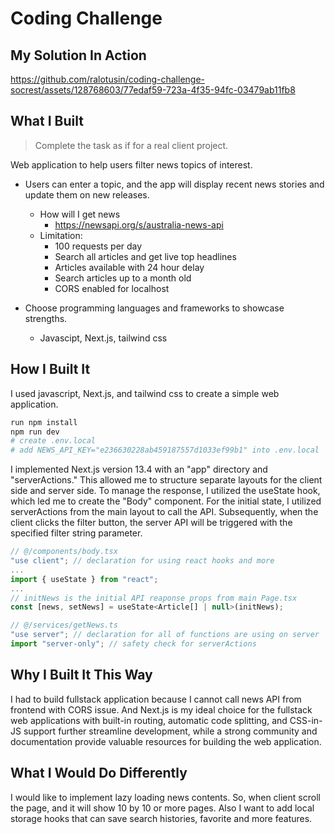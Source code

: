 # Coding Challenge
<!-- This is a template for your Readme. Please keep the headings but remove the instructional text, and replace the video with your own screen recording. -->
## My Solution In Action
<!-- Add your screen recording here. You can drag the video from your local folder to this page to add it automatically.  -->

https://github.com/ralotusin/coding-challenge-socrest/assets/128768603/77edaf59-723a-4f35-94fc-03479ab11fb8


## What I Built
  >  Complete the task as if for a real client project.  

Web application to help users filter news topics of interest.

* Users can enter a topic, and the app will display recent news stories and update them on new releases.
  - How will I get news
    + https://newsapi.org/s/australia-news-api
  - Limitation: 
    + 100 requests per day 
    + Search all articles and get live top headlines 
    + Articles available with 24 hour delay 
    + Search articles up to a month old 
    + CORS enabled for localhost 

* Choose programming languages and frameworks to showcase strengths.
  - Javascipt, Next.js, tailwind css

## How I Built It
I used javascript, Next.js, and tailwind css to create a simple web application.

```bash
run npm install
npm run dev
# create .env.local
# add NEWS_API_KEY="e236630228ab459187557d1033ef99b1" into .env.local
```

I implemented Next.js version 13.4 with an "app" directory and "serverActions." This allowed me to structure separate layouts for the client side and server side.
To manage the response, I utilized the useState hook, which led me to create the "Body" component. For the initial state, I utilized serverActions from the main layout to call the API. Subsequently, when the client clicks the filter button, the server API will be triggered with the specified filter string parameter.



```javascript
// @/components/body.tsx
"use client"; // declaration for using react hooks and more
...
import { useState } from "react";
...
// initNews is the initial API reaponse props from main Page.tsx
const [news, setNews] = useState<Article[] | null>(initNews);

// @/services/getNews.ts
"use server"; // declaration for all of functions are using on server
import "server-only"; // safety check for serverActions
```

<!-- 
Explain the languages, frameworks or other tools you used.

You can add screenshots of your code or tool here. Just drag the image from your local folder to this page to add it automatically.
![Sunset_in_El_Porto,_California_(8074300769)](https://github.com/cincodemayo/test/assets/54873082/6b4f3618-09a8-4974-845b-ef888fdcb4bf)

You can also add code snippets.
```python
def hello_world():
  print('Hello world!')
```
-->

## Why I Built It This Way
I had to build fullstack application because I cannot call news API from frontend with CORS issue.
And Next.js is my ideal choice for the fullstack web applications with built-in routing, automatic code splitting, and CSS-in-JS support further streamline development, while a strong community and documentation provide valuable resources for building the web application.

## What I Would Do Differently
<!-- Given more time or another opportunity, would you do something different? Lay out your ideas or plans here. -->
I would like to implement lazy loading news contents. So, when client scroll the page, and it will show 10 by 10 or more pages.
Also I want to add local storage hooks that can save search histories, favorite and more features.
